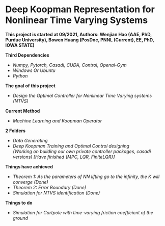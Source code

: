 # Deep Koopman Representation for Nonlinear Time Varying Systems

**This project is started at 09/2021, Authors: Wenjian Hao (AAE, PhD, Purdue University), Bowen Huang (PosDoc, PNNL (Current), EE, PhD, IOWA STATE)** <br />

__Third Dependencies__ <br />
- *Numpy, Pytorch, Casadi, CUDA, Control, Openai-Gym*
- *Windows Or Ubuntu*
- *Python*

__The goal of this project__ <br />
- *Design the Optimal Controller for Nonlinear Time Varying systems (NTVS)*

__Current Method__<br />
- *Machine Learning and Koopman Operator*<br />

__2 Folders__<br />
- *Data Generating*<br />
- *Deep Koopman Training and Optimal Control designing <br/> (Working on building our own private controller packages, casadi versions) [Have finished {MPC, LQR, FiniteLQR}]*<br />

__Things have achieved__<br />
- *Theorem 1: As the parameters of NN lifting go to the infinity, the K will converge (Done)*<br />
- *Theorem 2: Error Boundary (Done)*<br />
- *Simulation for NTVS identification (Done)*<br />

__Things to do__<br />
- *Simulation for Cartpole with time-varying friction coefficient of the ground*<br />
